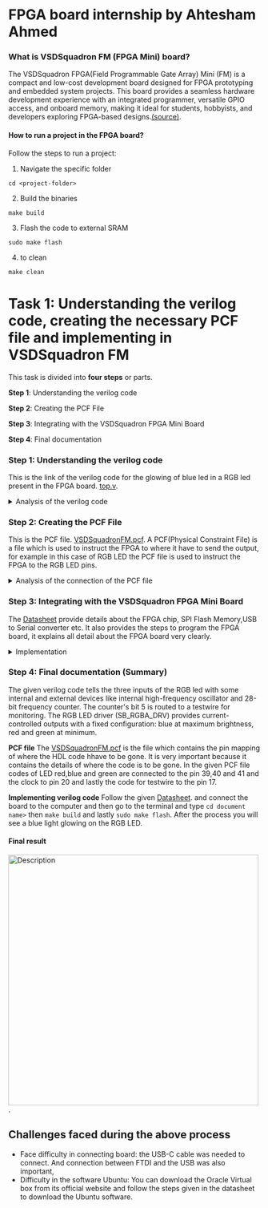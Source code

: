 # FPGA board internship by Ahtesham Ahmed
### What is VSDSquadron FM (FPGA Mini) board?

The VSDSquadron FPGA(Field Programmable Gate Array) Mini (FM) is a compact and low-cost development board designed for FPGA prototyping and embedded system projects. This board provides a seamless hardware development experience with an integrated programmer, versatile GPIO access, and onboard memory, making it ideal for students, hobbyists, and developers exploring FPGA-based designs.[(source)](https://www.vlsisystemdesign.com/vsdsquadronfm/). 


#### How to run a project in the FPGA board?
Follow the steps to run a project:

1. Navigate the specific folder

 ```cd <project-folder>```

2. Build the binaries

 ```make build```

3. Flash the code to external SRAM

 ```sudo make flash```

4. to clean

 ```make clean```

# Task 1: Understanding the verilog code, creating the necessary PCF file and implementing in VSDSquadron FM

This task is divided into **four steps** or parts. 

**Step 1**: Understanding the verilog code 

**Step 2**: Creating the PCF File

**Step 3**: Integrating with the VSDSquadron FPGA Mini Board

**Step 4**: Final documentation

### Step 1: Understanding the verilog code
This is the link of the verilog code for the glowing of blue led in a RGB led present in the FPGA board. [top.v](https://github.com/Ahtesham18112011/VSDSquadron_FM/commit/c6511d8ea1d69d50770b938977da7150673a1d7a). 

<details>
  <summary>Analysis of the verilog code</summary>
  

 ![Alt text](https://github.com/Ahtesham18112011/VSDSquadron_FM/blob/a1070567667933317187255c10d645236658f859/Screenshot%20(87).png).
  
The first section of the verilog code says. 
  
1. **led_red,led_blue,led_green**  These are the output wires that controls the colors of RGB led which carries output of logic 1 or 0

2. **hw_clk**  It is a clock that provides clock signals to the module"s timing. It is the Hardware oscillator not the internal oscillator.

3. **testwire**  it is connected to bit 5 of the frequency counter as described below
   
    ![Alt text](https://github.com/Ahtesham18112011/VSDSquadron_FM/blob/8ad84dd438e48a361c21e7749db66f1531c2e4f1/Screenshot%20(89).png).
  

#### Internal component Analysis
The module has three main internal components:-

1. **Internal Oscillator(SB_HFOSC)** It generates a internal clock signal. Control Signals:
   
*    CLKHFPU = 1'b1 
*    CLKHFEN = 1'b1 
*    CLKHF (int_oscillator)

     ![Alt text](https://github.com/Ahtesham18112011/VSDSquadron_FM/blob/b79a55e797b72e8e7fe28e90f05d9f9165e3a30f/Screenshot%20(90).png).

3. **Frequency counter** It has 27-bit register because it is described as 'reg' in the verilog code, and reg means register. Increments on every positive edge of int_osc. bit 5 is routed to the testwire.

    ![Alt text](https://github.com/Ahtesham18112011/VSDSquadron_FM/blob/180c9374ec569df8b2e8ae465a5d46fe0d1766db/Screenshot%20(91).png).

5. **RGB led driver** It allows the frequency of red and green led the lowest and blue led the highest. it sets all the leds to the lowest.

     RGBLEDEN = 1'b1 : Enables LED operation
  
     RGB0PWM = 1'b0 : Red LED minimum brightness, as described in the verilog: 1'b0. In 1'b0 it is clearly seen that it is 1 bit binary zero value.
  
     RGB1PWM = 1'b0 : Green LED minimum brightness, as described in the given verilog: 1'b0. In 1'b0 it is clearly seen that it is 1 bit binary zero value.
  
     RGB2PWM = 1'b1 : Blue LED maximum brightness, as described in the given verilog: 1'b1. In 1'b1 it is clearly seen that it is a binary, unsigned, 1-bit wide integral value.

   It also allows the current to flow equally which is "0b000001" to RGB0(red), RGB1(green), RGB2(blue)

     ![Alt text](https://github.com/Ahtesham18112011/VSDSquadron_FM/blob/03bf86577080c878397fa207beafe230e47a3c23/Screenshot%20(95).png).


#### Purpose of the verilog code

This verilog code for the FM allows it to glow a blue light in the RGB led in a controlled manner.  It provides a stable internal clock source, It provides a complete solution for RGB LED control with built-in timing and test capabilities.

   **RGB LED driver functionality**

   The RGB LED driver manages the LED outputs

* Current controllled output with minimum current setting ("0b000001").
* Enables Blue LED at maximum brightness (1'b1).
* And Red and green at minimum brightness (1'b0).
* PWM (Pulse Width Modulation) control for each color.

  </details>


 

  ### Step 2: Creating the PCF File
  
  This is the PCF file. [VSDSquadronFM.pcf](https://github.com/Ahtesham18112011/VSDSquadron_FM/blob/e42b59be2d586c9407dcfc91577753fcdb8994a9/VSDSquadronFM.pcf). A PCF(Physical Constraint File) is a file which is used to instruct the FPGA to where it have to send the output, for example in this case of RGB LED the PCF file is used to instruct the FPGA to the RGB LED pins.

 <details>
  <summary>Analysis of the connection of the PCF file</summary> 

  


  **1. set_io led_red 39**: This command helps the logical signal from FPGA to reach the pin number 39 which is one of the three input pins of thr RGB LED(which glows red led).

  **2. set_io led_blue 40**: This command helps the logical signal from FPGA to reach the pin number 40 which is one of the three input pins of thr RGB LED(which glows blue).

  **3. set_io led_green 41**: This command helps the logical signal from FPGA to reach the pin number 41 which is one of the three input pins of thr RGB LED(which glows green).

  **4. set_io hw_clk 20** This command helps the logical signal from FPGA to reach the pin number 20.

  **5. set_io testwire 17** This command helps the logical signal from FPGA to reach the pin number 17.

  <img src="https://github.com/Ahtesham18112011/VSDSquadron_FM/blob/010ff4b0db3c8e0d270005114f78691f9bb029af/WhatsApp%20Image%202025-03-21%20at%202.38.37%20PM.jpeg" alt="Description" width="400"/>.

  </details>

  

### Step 3: Integrating with the VSDSquadron FPGA Mini Board

The [Datasheet](https://github.com/Ahtesham18112011/VSDSquadron_FM/blob/32ddb8c8ebc921e2051795b4388bbc49cba8ce46/VSDSquadronFMDatasheet.pdf) provide  details about the FPGA chip, SPI Flash Memory,USB to Serial converter etc. It also provides the steps to program the FPGA board, it explains all detail  about the FPGA board very clearly.

<details>
  <summary>Implementation</summary> 

According to the given [Datasheet](https://github.com/Ahtesham18112011/VSDSquadron_FM/blob/32ddb8c8ebc921e2051795b4388bbc49cba8ce46/VSDSquadronFMDatasheet.pdf). We need to do the following steps to implement the given verilog code in the FM:

1. Connect the board with the computer/laptop with a c type USB cable as described in the datasheet. Ensuring the FTDI connection. and type the command ```lsusb```. After typing this commmand you will see ”Future Technology Devices International” text in the terminal, it means the FPGA board is connected.

2. Make one more file which is called a Makefile.[Makefile](https://github.com/Ahtesham18112011/VSDSquadron_FM/blob/16f3657047eebb2d53e02e451deed799442105de/Makefile.txt).

3. Go to the software Ubuntu and in the terminal locate the file where you have made your PCF file,Verilog file and the Makefile. by pressing `cd <name of file>`

4. Ensure that there are no previous builds if there are then type `make clean`.

5. Then type `make build` to build the binaries.

6. Then type `sudo make flash` to program the FPGA. It will take some time.

7. When after this process you will see the blue LED glowing in the RGB LED.

  <img src="https://github.com/Ahtesham18112011/VSDSquadron_FM/blob/main/WhatsApp%20Image%202025-03-18%20at%209.52.28%20PM.jpeg" alt="Description" width="500"/>

  </details>

### Step 4: Final documentation (Summary)
The given verilog code tells the three inputs of the RGB led with some internal and external devices like internal high-frequency oscillator and 28-bit frequency counter. The counter's bit 5 is routed to a testwire for monitoring. The RGB LED driver (SB_RGBA_DRV) provides current-controlled outputs with a fixed configuration: blue at maximum brightness, red and green at minimum.

**PCF file**
The [VSDSquadronFM.pcf](https://github.com/Ahtesham18112011/VSDSquadron_FM/blob/e42b59be2d586c9407dcfc91577753fcdb8994a9/VSDSquadronFM.pcf) is the file which contains the pin mapping of where the HDL code hhave to be gone. It is very important because it contains the details of where the code is to be gone. In the given PCF file codes of LED red,blue and green are connected to the pin 39,40 and 41 and the clock to pin 20 and lastly the code for testwire to the pin 17. 

**Implementing verilog code**
Follow the given [Datasheet](https://github.com/Ahtesham18112011/VSDSquadron_FM/blob/32ddb8c8ebc921e2051795b4388bbc49cba8ce46/VSDSquadronFMDatasheet.pdf). and connect the board to the computer and then go to the terminal and type `cd document name>` then `make build` and lastly `sudo make flash`. After the process you will see a blue light glowing on the RGB LED.

#### Final result

<img src="https://github.com/Ahtesham18112011/VSDSquadron_FM/blob/main/WhatsApp%20Image%202025-03-18%20at%209.52.28%20PM.jpeg" alt="Description" width="500"/>.

## Challenges faced during the above process
* Face difficulty in connecting board: the USB-C cable was needed to connect. And connection between FTDI and the USB was also important,
* Difficulty in the software Ubuntu: You can download the Oracle Virtual box from its official website and follow the steps given in the datasheet to download the Ubuntu software.




  

  
  
   

   


